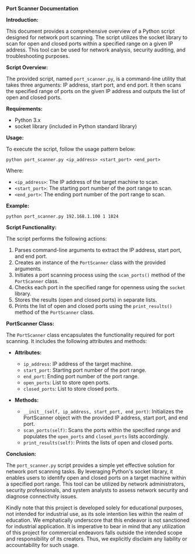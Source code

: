 **Port Scanner Documentation**

**Introduction:**

This document provides a comprehensive overview of a Python script designed for network port scanning. The script utilizes the socket library to scan for open and closed ports within a specified range on a given IP address. This tool can be used for network analysis, security auditing, and troubleshooting purposes.

**Script Overview:**

The provided script, named `port_scanner.py`, is a command-line utility that takes three arguments: IP address, start port, and end port. It then scans the specified range of ports on the given IP address and outputs the list of open and closed ports.

**Requirements:**

- Python 3.x
- socket library (included in Python standard library)

**Usage:**

To execute the script, follow the usage pattern below:

```
python port_scanner.py <ip_address> <start_port> <end_port>
```

Where:
- `<ip_address>`: The IP address of the target machine to scan.
- `<start_port>`: The starting port number of the port range to scan.
- `<end_port>`: The ending port number of the port range to scan.

**Example:**

```
python port_scanner.py 192.168.1.100 1 1024
```

**Script Functionality:**

The script performs the following actions:

1. Parses command-line arguments to extract the IP address, start port, and end port.
2. Creates an instance of the `PortScanner` class with the provided arguments.
3. Initiates a port scanning process using the `scan_ports()` method of the `PortScanner` class.
4. Checks each port in the specified range for openness using the `socket` library.
5. Stores the results (open and closed ports) in separate lists.
6. Prints the list of open and closed ports using the `print_results()` method of the `PortScanner` class.

**PortScanner Class:**

The `PortScanner` class encapsulates the functionality required for port scanning. It includes the following attributes and methods:

- **Attributes:**
  - `ip_address`: IP address of the target machine.
  - `start_port`: Starting port number of the port range.
  - `end_port`: Ending port number of the port range.
  - `open_ports`: List to store open ports.
  - `closed_ports`: List to store closed ports.

- **Methods:**
  - `__init__(self, ip_address, start_port, end_port)`: Initializes the PortScanner object with the provided IP address, start port, and end port.
  - `scan_ports(self)`: Scans the ports within the specified range and populates the `open_ports` and `closed_ports` lists accordingly.
  - `print_results(self)`: Prints the lists of open and closed ports.

**Conclusion:**

The `port_scanner.py` script provides a simple yet effective solution for network port scanning tasks. By leveraging Python's socket library, it enables users to identify open and closed ports on a target machine within a specified port range. This tool can be utilized by network administrators, security professionals, and system analysts to assess network security and diagnose connectivity issues.

Kindly note that this project is developed solely for educational purposes, not intended for industrial use, as its sole intention lies within the realm of education. We emphatically underscore that this endeavor is not sanctioned for industrial application. It is imperative to bear in mind that any utilization of this project for commercial endeavors falls outside the intended scope and responsibility of its creators. Thus, we explicitly disclaim any liability or accountability for such usage.